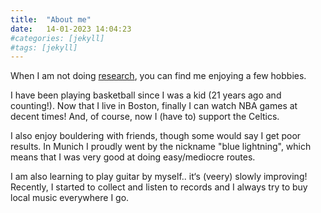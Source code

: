 ```yaml
---
title:  "About me"
date:   14-01-2023 14:04:23
#categories: [jekyll]
#tags: [jekyll]
---
```

When I am not doing <a class="normal" href="/Research">research</a>, you can find me enjoying a few hobbies.

I have been playing basketball since I was a kid (21 years ago and counting!). Now that I live in Boston, finally I can watch NBA games at decent times! And, of course, now I (have to) support the Celtics.

I also enjoy bouldering with friends, though some would say I get poor results. In Munich I proudly went by the nickname "blue lightning", which means that I was very good at doing easy/mediocre routes.

I am also learning to play guitar by myself.. it‘s (veery) slowly improving! Recently, I started to collect and listen to records and I always try to buy local music everywhere I go.
